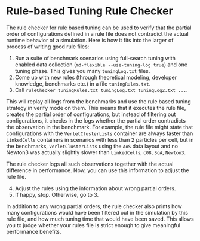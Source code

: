 # Rule-based Tuning Rule Checker
The rule checker for rule based tuning can be used to verify that the partial order of configurations defined in a rule file does not contradict the actual runtime behavior of a simulation. Here is how it fits into the larger of process of writing good rule files:
1. Run a suite of benchmark scenarios using full-search tuning with enabled data collection (`md-flexible --use-tuning-log true`) and one tuning phase. This gives you many `tuningLog.txt` files.
2. Come up with new rules (through theoretical modeling, developer knowledge, benchmarks etc.) in a file `tuningRules.txt`.
3. Call `ruleChecker tuningRules.txt tuningLog.txt tuningLog2.txt ...`.

This will replay all logs from the benchmarks and use the rule based tuning strategy in verify mode on them. This means that it executes the rule file, creates the partial order of configurations, but instead of filtering out configurations, it checks in the logs whether the partial order contradicts the observation in the benchmark. For example, the rule file might state that configurations with the `VerletClusterLists` container are always faster than `LinkedCells` containers in scenarios with less than 2 particles per cell, but in the benchmarks, `VerletClusterLists` using the `AoS` data layout and no Newton3 was actually slightly slower than `LinkedCells`, `c08`, `SoA`, `Newton3`. 

The rule checker logs all such observations together with the actual difference in performance. Now, you can use this information to adjust the rule file.

4. Adjust the rules using the information about wrong partial orders.
5. If happy, stop. Otherwise, go to 3.

In addition to any wrong partial orders, the rule checker also prints how many configurations would have been filtered out in the simulation by this rule file, and how much tuning time that would have been saved. This allows you to judge whether your rules file is strict enough to give meaningful performance benefits.

